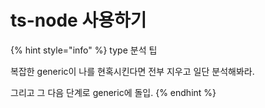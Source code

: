 # ts-node 사용하기

{% hint style="info" %}
type 분석 팁

복잡한 generic이 나를 현혹시킨다면 전부 지우고 일단 분석해봐라.

그리고 그 다음 단계로 generic에 돌입.
{% endhint %}
